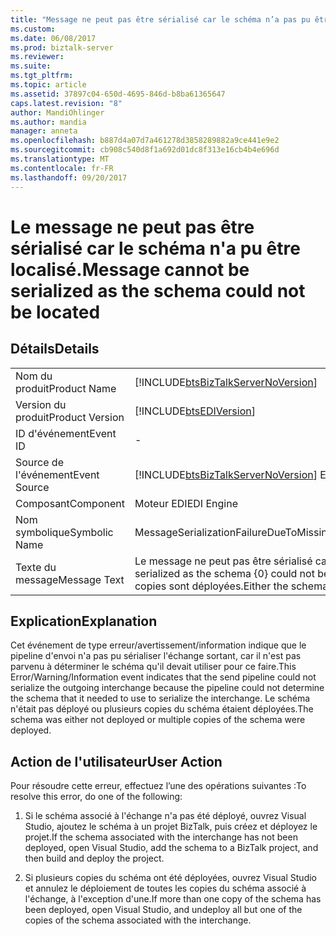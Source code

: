 ```yaml
---
title: "Message ne peut pas être sérialisé car le schéma n’a pas pu être localisé | Documents Microsoft"
ms.custom: 
ms.date: 06/08/2017
ms.prod: biztalk-server
ms.reviewer: 
ms.suite: 
ms.tgt_pltfrm: 
ms.topic: article
ms.assetid: 37897c04-650d-4695-846d-b8ba61365647
caps.latest.revision: "8"
author: MandiOhlinger
ms.author: mandia
manager: anneta
ms.openlocfilehash: b887d4a07d7a461278d3858289882a9ce441e9e2
ms.sourcegitcommit: cb908c540d8f1a692d01dc8f313e16cb4b4e696d
ms.translationtype: MT
ms.contentlocale: fr-FR
ms.lasthandoff: 09/20/2017
---
```

# <a name="message-cannot-be-serialized-as-the-schema-could-not-be-located"></a><span data-ttu-id="229c7-102">Le message ne peut pas être sérialisé car le schéma n'a pu être localisé.</span><span class="sxs-lookup"><span data-stu-id="229c7-102">Message cannot be serialized as the schema could not be located</span></span>
## <a name="details"></a><span data-ttu-id="229c7-103">Détails</span><span class="sxs-lookup"><span data-stu-id="229c7-103">Details</span></span>  
  
|||  
|-|-|  
|<span data-ttu-id="229c7-104">Nom du produit</span><span class="sxs-lookup"><span data-stu-id="229c7-104">Product Name</span></span>|[!INCLUDE[btsBizTalkServerNoVersion](../includes/btsbiztalkservernoversion-md.md)]|  
|<span data-ttu-id="229c7-105">Version du produit</span><span class="sxs-lookup"><span data-stu-id="229c7-105">Product Version</span></span>|[!INCLUDE[btsEDIVersion](../includes/btsediversion-md.md)]|  
|<span data-ttu-id="229c7-106">ID d'événement</span><span class="sxs-lookup"><span data-stu-id="229c7-106">Event ID</span></span>|-|  
|<span data-ttu-id="229c7-107">Source de l'événement</span><span class="sxs-lookup"><span data-stu-id="229c7-107">Event Source</span></span>|[!INCLUDE[btsBizTalkServerNoVersion](../includes/btsbiztalkservernoversion-md.md)]<span data-ttu-id="229c7-108"> EDI</span><span class="sxs-lookup"><span data-stu-id="229c7-108"> EDI</span></span>|  
|<span data-ttu-id="229c7-109">Composant</span><span class="sxs-lookup"><span data-stu-id="229c7-109">Component</span></span>|<span data-ttu-id="229c7-110">Moteur EDI</span><span class="sxs-lookup"><span data-stu-id="229c7-110">EDI Engine</span></span>|  
|<span data-ttu-id="229c7-111">Nom symbolique</span><span class="sxs-lookup"><span data-stu-id="229c7-111">Symbolic Name</span></span>|<span data-ttu-id="229c7-112">MessageSerializationFailureDueToMissingSchema</span><span class="sxs-lookup"><span data-stu-id="229c7-112">MessageSerializationFailureDueToMissingSchema</span></span>|  
|<span data-ttu-id="229c7-113">Texte du message</span><span class="sxs-lookup"><span data-stu-id="229c7-113">Message Text</span></span>|<span data-ttu-id="229c7-114">Le message ne peut pas être sérialisé car le schéma {0} n'a pu être localisé.</span><span class="sxs-lookup"><span data-stu-id="229c7-114">Message can not be serialized as the schema {0} could not be located.</span></span> <span data-ttu-id="229c7-115">Soit le schéma n'est pas déployé, soit plusieurs copies sont déployées.</span><span class="sxs-lookup"><span data-stu-id="229c7-115">Either the schema is not deployed or multiple copies are deployed.</span></span>|  
  
## <a name="explanation"></a><span data-ttu-id="229c7-116">Explication</span><span class="sxs-lookup"><span data-stu-id="229c7-116">Explanation</span></span>  
 <span data-ttu-id="229c7-117">Cet événement de type erreur/avertissement/information indique que le pipeline d'envoi n'a pas pu sérialiser l'échange sortant, car il n'est pas parvenu à déterminer le schéma qu'il devait utiliser pour ce faire.</span><span class="sxs-lookup"><span data-stu-id="229c7-117">This Error/Warning/Information event indicates that the send pipeline could not serialize the outgoing interchange because the pipeline could not determine the schema that it needed to use to serialize the interchange.</span></span> <span data-ttu-id="229c7-118">Le schéma n'était pas déployé ou plusieurs copies du schéma étaient déployées.</span><span class="sxs-lookup"><span data-stu-id="229c7-118">The schema was either not deployed or multiple copies of the schema were deployed.</span></span>  
  
## <a name="user-action"></a><span data-ttu-id="229c7-119">Action de l'utilisateur</span><span class="sxs-lookup"><span data-stu-id="229c7-119">User Action</span></span>  
 <span data-ttu-id="229c7-120">Pour résoudre cette erreur, effectuez l’une des opérations suivantes :</span><span class="sxs-lookup"><span data-stu-id="229c7-120">To resolve this error, do one of the following:</span></span>  
  
1.  <span data-ttu-id="229c7-121">Si le schéma associé à l'échange n'a pas été déployé, ouvrez Visual Studio, ajoutez le schéma à un projet BizTalk, puis créez et déployez le projet.</span><span class="sxs-lookup"><span data-stu-id="229c7-121">If the schema associated with the interchange has not been deployed, open Visual Studio, add the schema to a BizTalk project, and then build and deploy the project.</span></span>  
  
2.  <span data-ttu-id="229c7-122">Si plusieurs copies du schéma ont été déployées, ouvrez Visual Studio et annulez le déploiement de toutes les copies du schéma associé à l'échange, à l'exception d'une.</span><span class="sxs-lookup"><span data-stu-id="229c7-122">If more than one copy of the schema has been deployed, open Visual Studio, and undeploy all but one of the copies of the schema associated with the interchange.</span></span>